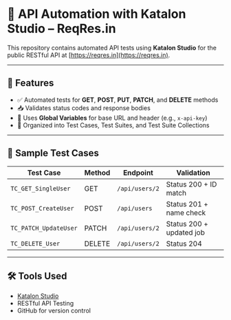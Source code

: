 # 📡 API Automation with Katalon Studio – ReqRes.in

This repository contains automated API tests using **Katalon Studio** for the public RESTful API at [https://reqres.in](https://reqres.in).

---

## 🔧 Features
- ✅ Automated tests for **GET**, **POST**, **PUT**, **PATCH**, and **DELETE** methods
- 📥 Validates status codes and response bodies
- 🔑 Uses **Global Variables** for base URL and header (e.g., `x-api-key`)
- 🧾 Organized into Test Cases, Test Suites, and Test Suite Collections

---

## 🚀 Sample Test Cases

| Test Case | Method | Endpoint | Validation |
|-----------|--------|----------|------------|
| `TC_GET_SingleUser` | GET | `/api/users/2` | Status 200 + ID match |
| `TC_POST_CreateUser` | POST | `/api/users` | Status 201 + name check |
| `TC_PATCH_UpdateUser` | PATCH | `/api/users/2` | Status 200 + updated job |
| `TC_DELETE_User` | DELETE | `/api/users/2` | Status 204 |

---

## 🛠 Tools Used
- [Katalon Studio](https://www.katalon.com/)
- RESTful API Testing
- GitHub for version control
